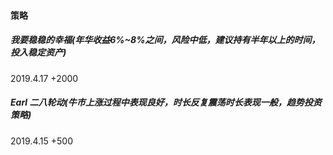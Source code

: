 #### 策略

##### 我要稳稳的幸福(年华收益6%~8%之间，风险中低，建议持有半年以上的时间，投入稳定资产)

2019.4.17  +2000

##### Earl 二八轮动(牛市上涨过程中表现良好，时长反复震荡时长表现一般，趋势投资策略)

2019.4.15  +500

